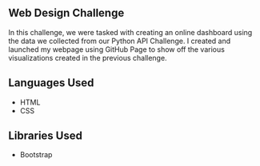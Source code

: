 ## Web Design Challenge

In this challenge, we were tasked with creating an online dashboard using the data we collected from our Python API Challenge. I created and launched my webpage using GitHub Page to show off the various visualizations created in the previous challenge.

 ## Languages Used
 - HTML
 - CSS
 
 ## Libraries Used
 - Bootstrap
